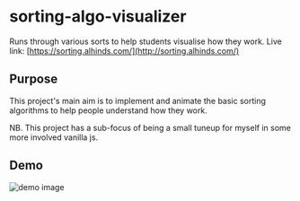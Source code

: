 # sorting-algo-visualizer
Runs through various sorts to help students visualise how they work.
Live link: [https://sorting.alhinds.com/](http://sorting.alhinds.com/)

## Purpose

This project's main aim is to implement and animate the basic sorting algorithms to help people understand how they work.

NB. This project has a sub-focus of being a small tuneup for myself in some more involved vanilla js.

## Demo
![demo image](https://sorting.alhinds.com/og-image.jpg)

